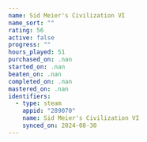 ```yaml
---
name: Sid Meier's Civilization VI
name_sort: ""
rating: 56
active: false
progress: ""
hours_played: 51
purchased_on: .nan
started_on: .nan
beaten_on: .nan
completed_on: .nan
mastered_on: .nan
identifiers:
  - type: steam
    appid: "289070"
    name: Sid Meier's Civilization VI
    synced_on: 2024-08-30
---
```

